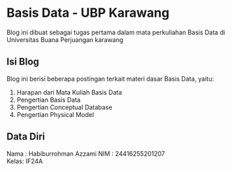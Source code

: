 # Basis Data - UBP Karawang

Blog ini dibuat sebagai tugas pertama dalam mata perkuliahan Basis Data di Universitas Buana Perjuangan karawang

## Isi Blog
Blog ini berisi beberapa postingan terkait materi dasar Basis Data, yaitu:
1. Harapan dari Mata Kuliah Basis Data
2. Pengertian Basis Data
3. Pengertian Conceptual Database
4. Pengertian Physical Model

## Data Diri
Nama : Habiburrohman Azzami
NIM  : 24416255201207  
Kelas: IF24A

